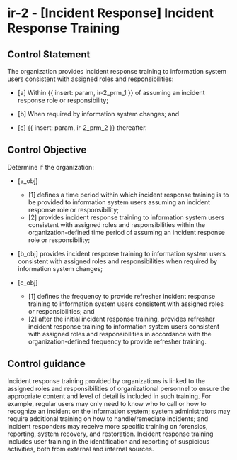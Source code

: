 # ir-2 - \[Incident Response\] Incident Response Training

## Control Statement

The organization provides incident response training to information system users consistent with assigned roles and responsibilities:

- \[a\] Within {{ insert: param, ir-2_prm_1 }} of assuming an incident response role or responsibility;

- \[b\] When required by information system changes; and

- \[c\]  {{ insert: param, ir-2_prm_2 }} thereafter.

## Control Objective

Determine if the organization:

- \[a_obj\]

  - \[1\] defines a time period within which incident response training is to be provided to information system users assuming an incident response role or responsibility;
  - \[2\] provides incident response training to information system users consistent with assigned roles and responsibilities within the organization-defined time period of assuming an incident response role or responsibility;

- \[b_obj\] provides incident response training to information system users consistent with assigned roles and responsibilities when required by information system changes;

- \[c_obj\]

  - \[1\] defines the frequency to provide refresher incident response training to information system users consistent with assigned roles or responsibilities; and
  - \[2\] after the initial incident response training, provides refresher incident response training to information system users consistent with assigned roles and responsibilities in accordance with the organization-defined frequency to provide refresher training.

## Control guidance

Incident response training provided by organizations is linked to the assigned roles and responsibilities of organizational personnel to ensure the appropriate content and level of detail is included in such training. For example, regular users may only need to know who to call or how to recognize an incident on the information system; system administrators may require additional training on how to handle/remediate incidents; and incident responders may receive more specific training on forensics, reporting, system recovery, and restoration. Incident response training includes user training in the identification and reporting of suspicious activities, both from external and internal sources.
